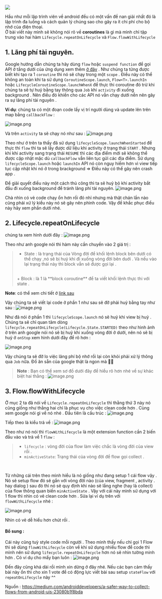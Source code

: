 ![](https://images.viblo.asia/ae729fcb-b7ba-4295-8db1-80616b0be80c.png)

Hầu như mỗi lập trình viên về android đều có một vấn đề nan giải nhất đó là lập trình đa luồng và cách quản lý chúng sao cho gây ra ít chi phí cho bộ nhớ của điện thoại.
<br/>
Ở bài viết này mình sẽ không nói rõ về **coroutines** là gì mà mình chỉ tập trung vào hai hàm `Lifecycle.repeatOnLifecycle` và `Flow.flowWithLifecycle`

## 1. Lãng phí tài nguyên.
Google hướng dẫn chúng ta hãy dùng  `flow`  hoặc `suspend function` để gọi API ở  tầng dưới của ứng dụng xem thêm  [ở đây](https://developer.android.com/kotlin/coroutines/coroutines-best-practices#coroutines-data-layer) . 
Như chúng ta từng được biết khi tạo ra 1 `coroutine` thì nó sẽ chạy trong một `scope` . Điều này có thể không an toàn khi ta sử dụng  `CoroutineScope.launch`, `Flow<T>.launchIn` hoặc `LifecycleCoroutineScope.launchWhenX`  để thực thi coroutine đó trừ khi chúng ta sẽ tự huỷ bằng tay thông qua `Job` khi `activity` đi xuống  background .  Nên điều đó khiến cho các API nó vẫn chạy dưới nền nên gây ra sự lãng phí tài nguyên .

**Ví dụ**:  chúng ta có một đoạn code lấy vị trí người dùng và update lên trên map bằng `callbackFlow` :

![image.png](https://images.viblo.asia/dc063ffa-d2f2-411a-94eb-599f4fa88c0b.png)

Và trên `activity` ta sẽ chạy nó như sau : 
![image.png](https://images.viblo.asia/7cc49283-3963-4616-932d-0288834feeb5.png)

Theo như ở trên ta thấy đã sử dụng `lifecycleScope.launchWhenStarted` để thực thi `flow`   thì ta sẽ lấy được dữ liệu khi activity ở trạng thái `START` . Nhưng khi khi activity sang trạng thái `RESUME` thì các địa điểm mới sẽ không thể được cập nhật mặc dù `callbackFlow` vẫn liên tục gửi các địa điểm. Sử dụng `lifecycleScope.launch` hoặc `launchIn` API nó còn nguy hiểm hơn vì view  tiếp tục cập nhật khi nó ở trong brackground => Điều này có thể gây nên crash app . 

Để giải quyết điều này một cách thủ công thì ta sẽ huỷ bỏ khi activity bắt đầu đi xuống background để tránh lãng phí tài nguyên.
![image.png](https://images.viblo.asia/52f48c55-2dd1-4f75-88b4-d24111e723ca.png)

Chà nhìn có vẻ code chạy ổn hơn rồi đó nhỉ nhưng mà thật chán lần nào cũng phải xử lý kiểu này nó sẽ gây nên phình code. Vậy để khắc phục điều này hãy xem phần dưới nhé.
## 2. Lifecycle.repeatOnLifecycle
chúng ta xem hình dưới đây : 
![image.png](https://images.viblo.asia/ead265c4-e50e-464c-a83b-a4e5ef627506.png)

Theo như anh google nói thì hàm này cần chuyền vào 2 giá trị  : 
 > + State : là trạng thái của Vòng đời để khối lệnh block bên dưới có thể chạy ,nó sẽ bị huỷ khi đi xuống vòng đời bên duới . Và nếu vào lại trạng thái này thì block vẫn sẽ được gọi lại .
 > <br/>
 > + Block : là 1 là **block coroutine** để ta viết khối lệnh thực thi với state  . 

**Note**: có thể xem chi tiết ở  [link sau](https://developer.android.com/reference/kotlin/androidx/lifecycle/package-summary?hl=id#repeatonlifecycle)

Vậy chúng ta sẽ viết lại code ở phần 1 như sau sẽ đỡ phải huỷ bằng tay như sau : 
![image.png](https://images.viblo.asia/f501dc1c-9f3c-4d9b-aeca-154f8b1eb33c.png)

Như đã nói ở phần 1 thì `lifecycleScope.launch` nó sẽ huỷ khi view bị huỷ . Chúng ta sẽ chỉ quan tâm dòng `lifecycle.repeatOnLifecycle(Lifecycle.State.STARTED)` theo như hình ảnh ở trên anh google nói nó sẽ bị huỷ khi xuống vòng đời ở dưới, nên nó sẽ bị huỷ ở `onStop` xem hình dưới đây để rõ hơn : 

![image.png](https://images.viblo.asia/cf8b50aa-9da3-4327-a029-5058e084ffd0.png)


Vậy chúng ta sẽ đỡ lo việc lãng phí bộ nhớ rồi lại còn khỏi phải xử lý thông qua `Job` nữa. Đồ ăn sẵn của google thật là ngon mà :hugs::hugs:

>**Note** :
Bạn có thể xem sơ đồ dưới đây để hiểu rõ hơn nhé về sự khác biệt hai thằng :
![image.png](https://images.viblo.asia/21bfa91d-d8f1-436a-9fb5-e1cde8b00285.png)


## 3. Flow.flowWithLifecycle
Ở mục 2 ta đã nói về `Lifecycle.repeatOnLifecycle`  thì thằng thứ 3 này nó cũng giống như thằng hai chỉ  là phục vụ cho việc clean code hơn . Cùng xem google nói gì về nó nhé .
Đầu tiên là cấu trúc : 
![image.png](https://images.viblo.asia/b08bac88-c464-4ff4-9d27-34a75c72e5c6.png)

Tiếp theo là kiểu trả về : 
![image.png](https://images.viblo.asia/8562b6ef-807e-4026-af15-1506c59853c1.png)

Theo như nó nói thì `flowWithLifecycle`  là một extension function  cần 2 biến đầu vào và trả về 1 `flow` : 
> + `lifecycle` : vòng đời của flow làm việc chắc là vòng đời của view rồi . 
> + `minActiveState`: Trạng thái của vòng đời để flow gọi collect . 

<br/>

Từ những cái trên theo mình hiểu là  nó giống như đang setup 1 cái flow vậy . Nó sẽ setup flow đó sẽ gắn với vòng đời nào (của view, fragment , activity . hay dialog ) sau đó thì nó sẽ quy định khi nào sẽ lắng nghe (hay là collect) của flow thông quan biến `minActiveState` . 
Vậy với cái này mình sử dụng với 1 flow thì nhìn có vẻ clean code hơn . 
Sửa lại ví dụ trên với `flowWithLifecycle` nhé :

![image.png](https://images.viblo.asia/f68b14f8-b1bf-4e2b-b7b4-065f683733d3.png)

Nhìn có vẻ dễ hiểu hơn chút rồi . 
#### Bổ sung  : 
Cái này  cũng tuỳ style code mỗi người . Theo mình thấy nếu chỉ gọi 1 Flow thì sẽ dùng `flowWithLifecycle` còn về khi sử dụng nhiều flow để code thì mình nên sử dụng `lifecycle.repeatOnLifecycle` hơn nó sẽ nhìn tường minh hơn . Có ví dụ cho mấy bạn luôn : 
![image.png](https://images.viblo.asia/4f8dd1ef-46d7-48be-8970-5cdf23742ff8.png)

Đến đây cũng khá dài rồi mình xin dừng ở đây nhé. Nếu các bạn cảm thấy bài này ổn thì cho xin 1 vote để có động lực viết bài sau setup `stateFlow` với `repeatOnLifecycle` này ^^

Nguồn : https://medium.com/androiddevelopers/a-safer-way-to-collect-flows-from-android-uis-23080b1f8bda